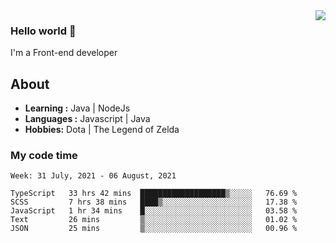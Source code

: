 <img align='right' src="https://github-readme-stats.vercel.app/api?username=jumodada&show_icons=true&theme=vue">

### Hello world 👋

I'm a Front-end developer 
    
## About
-  **Learning :** Java | NodeJs
-  **Languages :** Javascript | Java
-  **Hobbies:** Dota | The Legend of Zelda

### My code time

<!--START_SECTION:waka-->
```text
Week: 31 July, 2021 - 06 August, 2021

TypeScript   33 hrs 42 mins  ███████████████████▒░░░░░   76.69 % 
SCSS         7 hrs 38 mins   ████▒░░░░░░░░░░░░░░░░░░░░   17.38 % 
JavaScript   1 hr 34 mins    █░░░░░░░░░░░░░░░░░░░░░░░░   03.58 % 
Text         26 mins         ▒░░░░░░░░░░░░░░░░░░░░░░░░   01.02 % 
JSON         25 mins         ▒░░░░░░░░░░░░░░░░░░░░░░░░   00.96 % 
```
<!--END_SECTION:waka-->
